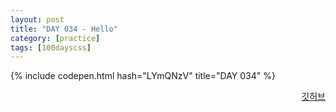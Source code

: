 ```yaml
---
layout: post
title: "DAY 034 - Hello"
category: [practice]
tags: [100dayscss]
---
```


{% include codepen.html hash="LYmQNzV" title="DAY 034" %}

<p align="right">
  <a href="https://github.com/mnmn092631/100daysCSS/tree/main/DAY%20034%20-%20Hello" title="깃허브">깃허브</a>
</p>
